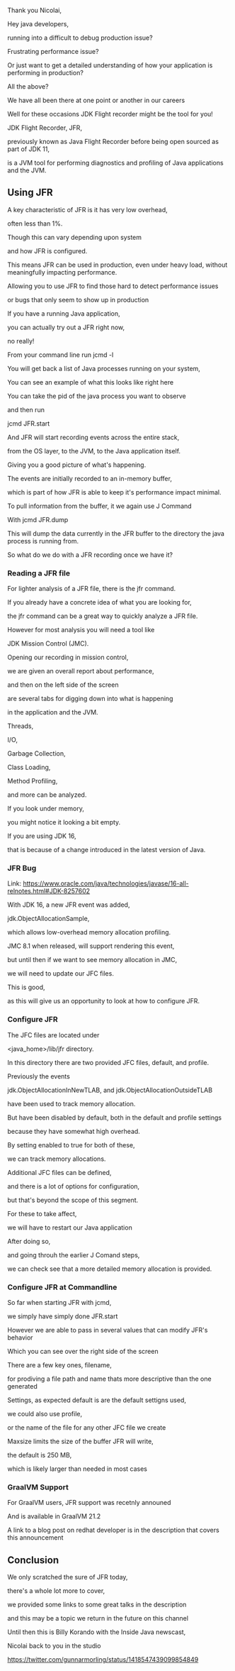 Thank you Nicolai,

Hey java developers, 

running into a difficult to debug production issue? 

Frustrating performance issue?

Or just want to get a detailed understanding of how your application is performing in production? 

All the above?

We have all been there at one point or another in our careers

Well for these occasions JDK Flight recorder might be the tool for you! 

JDK Flight Recorder, 
JFR, 

previously known as Java Flight Recorder before being open sourced as part of JDK 11, 

is a JVM tool for performing diagnostics and profiling of Java applications and the JVM. 

## Using JFR

A key characteristic of JFR is it has very low overhead, 

often less than 1%. 

Though this can vary depending upon system 

and how JFR is configured.

This means JFR can be used in production, even under heavy load, without meaningfully impacting performance.

Allowing you to use JFR to find those hard to detect performance issues 

or bugs that only seem to show up in production

If you have a running Java application, 

you can actually try out a JFR right now, 

no really!

From your command line run jcmd -l

You will get back a list of Java processes running on your system, 

You can see an example of what this looks like right here

You can take the pid of the java process you want to observe 

and then run 

jcmd <pid> JFR.start 

And JFR will start recording events across the entire stack, 

from the OS layer, to the JVM, to the Java application itself. 

Giving you a good picture of what's happening. 

The events are initially recorded to an in-memory buffer, 

which is part of how JFR is able to keep it's performance impact minimal. 

To pull information from the buffer, it we again use J Command

With jcmd <pid> JFR.dump

This will dump the data currently in the JFR buffer to the directory the java process is running from.

So what do we do with a JFR recording once we have it?

### Reading a JFR file

For lighter analysis of a JFR file, there is the jfr command.

If you already have a concrete idea of what you are looking for, 

the jfr command can be a great way to quickly analyze a JFR file. 

However for most analysis you will need a tool like  

JDK Mission Control (JMC). 

Opening our recording in mission control, 

we are given an overall report about performance, 

and then on the left side of the screen

are several tabs for digging down into what is happening 

in the application and the JVM.

Threads, 

I/O, 

Garbage Collection, 

Class Loading, 

Method Profiling, 

and more can be analyzed. 

If you look under memory, 

you might notice it looking a bit empty. 

If you are using JDK 16, 

that is because of a change introduced in the latest version of Java.

### JFR Bug 

Link: https://www.oracle.com/java/technologies/javase/16-all-relnotes.html#JDK-8257602

With JDK 16, a new JFR event was added, 

jdk.ObjectAllocationSample, 

which allows low-overhead memory allocation profiling. 

JMC 8.1 when released, will support rendering this event, 

but until then if we want to see memory allocation in JMC, 

we will need to update our JFC files. 

This is good, 

as this will give us an opportunity to look at how to configure JFR. 

### Configure JFR

The JFC files are located under 

<java_home>/lib/jfr directory.

In this directory there are two provided JFC files, default, and profile. 

Previously the events 

jdk.ObjectAllocationInNewTLAB, and jdk.ObjectAllocationOutsideTLAB 

have been used to track memory allocation. 

But have been disabled by default, both in the default and profile settings

because they have somewhat high overhead. 

By setting enabled to true for both of these, 

we can track memory allocations.

Additional JFC files can be defined,

 and there is a lot of options for configuration, 
 
 but that's beyond the scope of this segment.

For these to take affect, 

we will have to restart our Java application

After doing so, 

and going throuh the earlier J Comand steps, 

we can check see that a more detailed memory allocation is provided.

### Configure JFR at Commandline

So far when starting JFR with jcmd, 

we simply have simply done JFR.start

However we are able to pass in several values that can modify JFR's behavior

Which you can see over the right side of the screen

There are a few key ones, filename, 

for prodiving a file path and name thats more descriptive than the one generated

Settings, as expected default is are the default settigns used, 

we could also use profile, 

or the name of the file for any other JFC file we create

Maxsize limits the size of the buffer JFR will write, 

the default is 250 MB, 

which is likely larger than needed in most cases  

### GraalVM Support

For GraalVM users, JFR support was recetnly announed 

And is available in GraalVM 21.2 

A link to a blog post on redhat developer is in the description that covers this announcement

## Conclusion

We only scratched the sure of JFR today, 

there's a whole lot more to cover, 

we provided some links to some great talks in the description 

and this may be a topic we return in the future on this channel 

Until then this is Billy Korando with the Inside Java newscast, 

Nicolai back to you in the studio

https://twitter.com/gunnarmorling/status/1418547439099854849